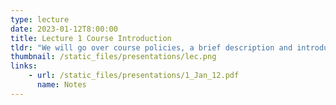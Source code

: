 ```yaml
---
type: lecture
date: 2023-01-12T8:00:00
title: Lecture 1 Course Introduction
tldr: "We will go over course policies, a brief description and introduction"
thumbnail: /static_files/presentations/lec.png
links: 
    - url: /static_files/presentations/1_Jan_12.pdf
      name: Notes
---
```

<!--ssd
**Suggested Readings:**
- [Readings 1](http://example.com)
- [Readings 2](http://example.com)-->

